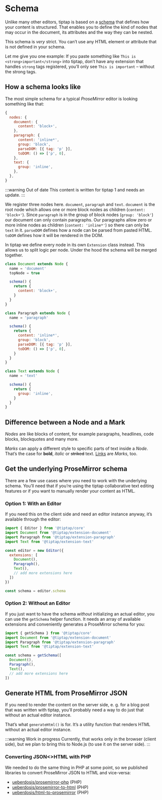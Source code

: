 # Schema
Unlike many other editors, tiptap is based on a [schema](https://prosemirror.net/docs/guide/#schema) that defines how your content is structured. That enables you to define the kind of nodes that may occur in the document, its attributes and the way they can be nested.

This schema is *very* strict. You can’t use any HTML element or attribute that is not defined in your schema.

Let me give you one example: If you paste something like `This is <strong>important</strong>` into tiptap, don’t have any extension that handles `strong` tags registered, you’ll only see `This is important` – without the strong tags.

## How a schema looks like

The most simple schema for a typical *ProseMirror* editor is looking something like that:

```js
{
  nodes: {
    document: {
      content: 'block+',
    },
    paragraph: {
      content: 'inline*',
      group: 'block',
      parseDOM: [{ tag: 'p' }],
      toDOM: () => ['p', 0],
    },
    text: {
      group: 'inline',
    },
  },
}
```

:::warning Out of date
This content is written for tiptap 1 and needs an update.
:::

We register three nodes here. `document`, `paragraph` and `text`. `document` is the root node which allows one or more block nodes as children (`content: 'block+'`). Since `paragraph` is in the group of block nodes (`group: 'block'`) our document can only contain paragraphs. Our paragraphs allow zero or more inline nodes as children (`content: 'inline*'`) so there can only be `text` in it. `parseDOM` defines how a node can be parsed from pasted HTML. `toDOM` defines how it will be rendered in the DOM.

In tiptap we define every node in its own `Extension` class instead. This allows us to split logic per node. Under the hood the schema will be merged together.

```js
class Document extends Node {
  name = 'document'
  topNode = true

  schema() {
    return {
      content: 'block+',
    }
  }
}

class Paragraph extends Node {
  name = 'paragraph'

  schema() {
    return {
      content: 'inline*',
      group: 'block',
      parseDOM: [{ tag: 'p' }],
      toDOM: () => ['p', 0],
    }
  }
}

class Text extends Node {
  name = 'text'

  schema() {
    return {
      group: 'inline',
    }
  }
}
```

## Difference between a Node and a Mark

*Nodes* are like blocks of content, for example paragraphs, headlines, code blocks, blockquotes and many more.

*Marks* can apply a different style to specific parts of text inside a *Node*. That’s the case for **bold**, *italic* or ~~striked~~ text. [Links](#) are *Marks*, too.

## Get the underlying ProseMirror schema

There are a few use cases where you need to work with the underlying schema. You’ll need that if you’re using the tiptap collaborative text editing features or if you want to manually render your content as HTML.

### Option 1: With an Editor
If you need this on the client side and need an editor instance anyway, it’s available through the editor:

```js
import { Editor } from '@tiptap/core'
import Document from '@tiptap/extension-document'
import Paragraph from '@tiptap/extension-paragraph'
import Text from '@tiptap/extension-text'

const editor = new Editor({
  extensions: [
    Document(),
    Paragraph(),
    Text(),
    // add more extensions here
  ])
})

const schema = editor.schema
```

### Option 2: Without an Editor
If you just want to have the schema *without* initializing an actual editor, you can use the `getSchema` helper function. It needs an array of available extensions and conveniently generates a ProseMirror schema for you:

```js
import { getSchema } from '@tiptap/core'
import Document from '@tiptap/extension-document'
import Paragraph from '@tiptap/extension-paragraph'
import Text from '@tiptap/extension-text'

const schema = getSchema([
  Document(),
  Paragraph(),
  Text(),
  // add more extensions here
])
```

## Generate HTML from ProseMirror JSON

If you need to render the content on the server side, e. g. for a blog post that was written with tiptap, you’ll probably need a way to do just that without an actual editor instance.

That’s what `generateHtml()` is for. It’s a utility function that renders HTML without an actual editor instance.

:::warning Work in progress
Currently, that works only in the browser (client side), but we plan to bring this to Node.js (to use it on the server side).
:::

<demo name="Api/Schema/GenerateHtml" highlight="6,29-33"/>

### Converting JSON<>HTML with PHP

We needed to do the same thing in PHP at some point, so we published libraries to convert ProseMirror JSON to HTML and vice-versa:

* [ueberdosis/prosemirror-php](https://github.com/ueberdosis/prosemirror-php) (PHP)
* [ueberdosis/prosemirror-to-html](https://github.com/ueberdosis/prosemirror-to-html) (PHP)
* [ueberdosis/html-to-prosemirror](https://github.com/ueberdosis/html-to-prosemirror) (PHP)
